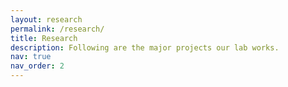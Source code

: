 ```yaml
---
layout: research
permalink: /research/
title: Research
description: Following are the major projects our lab works.
nav: true
nav_order: 2
---
```

